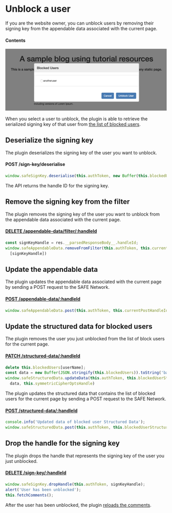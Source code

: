 # Unblock a user

If you are the website owner, you can unblock users by removing their signing key from the appendable data associated with the current page.

#### Contents

<!-- toc -->

![Unblock a user](img/unblock-a-user.png)

When you select a user to unblock, the plugin is able to retrieve the serialized signing key of that user from [the list of blocked users](authorization.md#fetch-the-list-of-blocked-users).

## Deserialize the signing key

The plugin deserializes the signing key of the user you want to unblock.

#### POST /sign-key/deserialise

```js
window.safeSignKey.deserialise(this.authToken, new Buffer(this.blockedUsers[userName], 'base64'))
```

The API returns the handle ID for the signing key.

## Remove the signing key from the filter

The plugin removes the signing key of the user you want to unblock from the appendable data associated with the current page.

#### [DELETE /appendable-data/filter/:handleId](https://github.com/maidsafe/rfcs/blob/master/text/0042-launcher-api-v0.6/api/appendable_data.md#delete-sign-keys-from-filter)

```js
const signKeyHandle = res.__parsedResponseBody__.handleId;
window.safeAppendableData.removeFromFilter(this.authToken, this.currentPostHandleId,
  [signKeyHandle])
```

## Update the appendable data

The plugin updates the appendable data associated with the current page by sending a POST request to the SAFE Network.

#### [POST /appendable-data/:handleId](https://github.com/maidsafe/rfcs/blob/master/text/0042-launcher-api-v0.6/api/appendable_data.md#save-appendabledata)

```js
window.safeAppendableData.post(this.authToken, this.currentPostHandleId)
```

## Update the structured data for blocked users

The plugin removes the user you just unblocked from the list of block users for the current page.

#### [PATCH /structured-data/:handleId](https://github.com/maidsafe/rfcs/blob/master/text/0042-launcher-api-v0.6/api/structured_data.md#update-data)

```js
delete this.blockedUsers[userName];
const data = new Buffer(JSON.stringify(this.blockedUsers)).toString('base64');
window.safeStructuredData.updateData(this.authToken, this.blockedUserStructureDataHandle,
  data, this.symmetricCipherOptsHandle)
```

The plugin updates the structured data that contains the list of blocked users for the current page by sending a POST request to the SAFE Network.

#### [POST /structured-data/:handleId](https://github.com/maidsafe/rfcs/blob/master/text/0042-launcher-api-v0.6/api/structured_data.md#save-structured-data)

```js
console.info('Updated data of blocked user Structured Data');
window.safeStructuredData.post(this.authToken, this.blockedUserStructureDataHandle)
```

## Drop the handle for the signing key

The plugin drops the handle that represents the signing key of the user you just unblocked.

#### [DELETE /sign-key/:handleId](https://github.com/maidsafe/rfcs/blob/master/text/0042-launcher-api-v0.6/api/appendable_data.md#drop-sign-key-handle)

```js
window.safeSignKey.dropHandle(this.authToken, signKeyHandle);
alert('User has been unblocked');
this.fetchComments();
```

After the user has been unblocked, the plugin [reloads the comments](load-comments.md).
